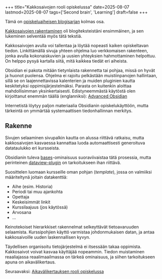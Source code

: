 +++
title="Kakkosaivojen rooli opiskelussa"
date=2025-08-07
lastmod=2025-08-07
tags=['Second brain', 'Learning']
draft=false
+++




Tämä on [opiskeluaiheisen blogisarjan](/blog/tehokas-ja-kestävä-opiskelu) kolmas osa.

[Kakkosaivojen rakentaminen](/blog/kakkosaivojen-rakentaminen) oli blogiteksteistäni ensimmäinen, ja sen lukeminen selventää myös tätä tekstiä.

Kakkosaivojen avulla voi tallentaa ja löytää nopeasti kaiken opiskeltavan tiedon.
Linkittämällä sivuja yhteen ohjelma luo verkkomaisen rakenteen, jonka avulla kokonaiskuvien ja uusien yhteyksien hahmottaminen helpottuu.
On helppo pysyä kartalla siitä, mitä kaikkea tiedät eri aiheista.

Obsidian ei pakota mitään tietynlaista rakennetta tai pohjaa, missä on hyvät ja huonot puolensa.
Ohjelma ei rajoitu pelkästään muistiinpanojen hallintaan, sillä se on laajennettavissa kalenterien ja muiden pluginien kautta keskitetyksi oppimisjärjestelmäksi.
Parasta on kuitenkin aloittaa mahdollisimman yksinkertaisesti.
Edistyneemmästä käytöstä olen kirjoittanut enemmän täällä (englanniksi): [Advanced Obsidian](/blog/advanced-obsidian)

Internetistä löytyy paljon materiaalia Obsidianin opiskelukäyttöön, mutta tärkeintä on ymmärtää systemaattisen tiedonhallinnan merkitys.

## Rakenne

Sivujen selaaminen sivupalkin kautta on alussa riittävä ratkaisu, mutta kakkosaivojen kasvaessa kannattaa luoda automaattisesti generoituva datataulukko eri kursseista.

Obsidianin tuleva [bases](https://help.obsidian.md/bases)-ominaisuus suoraviivaistaa tätä prosessia, mutta perinteinen [dataview-plugin](https://github.com/blacksmithgu/obsidian-dataview) on tarkoitukseen ihan riittävä.

Suosittelen luomaan kursseille oman pohjan (*template*), jossa on valmiiksi määriteltynä joitain datakenttiä:
- Aihe (esim. Historia)
- Periodi tai muu ajankohta
- Opettaja
- Keskeisimmät linkit
- Kurssilaajuus (jos käytössä)
- Arvosana
- ...

Keinotekoiset hierarkkiset rakennelmat selkeyttävät tietoavaruuden selaamista.
Kurssipohjien käyttö varmistaa johdonmukaisen datan, ja antaa kakkosaivoille uuden laskennallisen kyvyn.

Täydellisen organisoitu tietojärjestelmä ei itsessään takaa oppimista. Kakkosaivot voivat kasvaa käyttäjää nopeammin.
Tiedon muistaminen reaaliajassa reaalimaailmassa on tärkeä ominaisuus, ja siihen tarkoitukseen apuna on aikavälikertaus.

Seuraavaksi: [Aikavälikertauksen rooli opiskelussa](/blog/aikavälikertauksen-rooli-opiskelussa)

